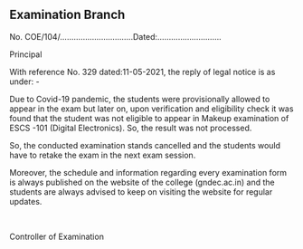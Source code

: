 ## Examination Branch

No. COE/104/…………………………..Dated:……………………….

Principal

With reference No. 329 dated:11-05-2021, the reply of legal notice is as under: -

Due to Covid-19 pandemic, the students were provisionally allowed to appear in the exam but later on, upon verification and eligibility check it was found that the student was not eligible to appear in Makeup examination of ESCS -101 (Digital Electronics). So, the result was not processed.

So, the conducted examination stands cancelled and the students would have to retake the exam in the next exam session.

Moreover, the schedule and information regarding every examination form is always published on the website of the college (gndec.ac.in) and the students are always advised to keep on visiting the website for regular updates.

</br>

Controller of Examination
